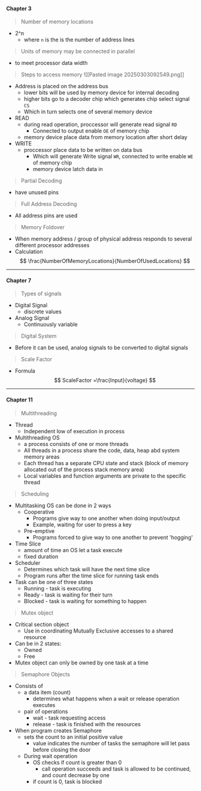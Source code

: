 
#### Chapter 3

>Number of memory locations
- 2^n
	- where `n` is the is the number of address lines
> Units of memory may be connected in parallel
- to meet processor data width

>Steps to access memory
![[Pasted image 20250303092549.png]]
- Address is placed on the address bus
	- lower bits will be used  by memory device for internal decoding
	- higher bits go to a decoder chip which generates chip select signal `CS`
	- Which in turn selects one of several memory device
- READ
	- during read operation, proccessor will generate read signal `RD`
		- Connected to output enable `OE` of memory chip
	- memory device place data from memory location after short delay
- WRITE
	- proccessor place data to be written on data bus
		- Which will generate Write signal `WR`, connected to write enable `WE` of memory chip
		- memory device latch data in

>Partial Decoding
- have unused pins
>Full Address Decoding
- All address pins are used

> Memory Foldover
- When memory address / group of physical address responds to several different processor addresses
- Calculation
$$
	\frac{NumberOfMemoryLocations}{NumberOfUsedLocations}
$$

---
#### Chapter 7

>Types of signals
- Digital Signal
	- discrete values
- Analog Signal
	- Continuously variable 

>Digital System
- Before it can be used, analog signals to be converted to digital signals

>Scale Factor
- Formula
$$
ScaleFactor =\frac{Input}{voltage}
$$



---
#### Chapter 11

>Multithreading
- Thread
	- Independent low of execution in process
- Multithreading OS
	- a process consists of one or more threads
	- All threads in a process share the code, data, heap abd system memory areas
	- Each thread has a separate CPU state and stack (block of memory allocated out of the process stack memory area)
	- Local variables and function arguments are private to the specific thread

>Scheduling
- Multitasking OS can be done in 2 ways
	- Cooperative
		- Programs give way to one another when doing input/output
		- Example, waiting for user to press a key
	- Pre-emptive
		- Programs forced to give way to one another to prevent 'hogging'
- Time Slice
	- amount of time an OS let a task execute
	- fixed duration
- Scheduler
	- Determines which task will have the next time slice
	- Program runs after the time slice for running task ends
- Task can be one of three states
	- Running - task is executing
	- Ready - task is waiting for their turn
	- Blocked - task is waiting for something to happen

>Mutex object
- Critical section object
	- Use in coordinating Mutually Exclusive accesses to a shared resource
- Can be in 2 states:
	- Owned
	- Free
- Mutex object can only be owned by one task at a time

>Semaphore Objects
- Consists of
	- a data item (count)
		- determines what happens when a wait or release operation executes
	- pair of operations
		- wait - task requesting access
		- release - task is finished with the resources
- When program creates Semaphore
	- sets the count to an initial positive value
		- value indicates the number of tasks the semaphore will let pass before closing the door
	- During wait operation
		- OS checks if count is greater than 0
			- call operation succeeds and task is allowed to be continued, and count decrease by one
		- if count is 0, task is blocked